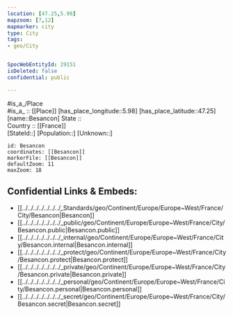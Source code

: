 ```yaml
---
location: [47.25,5.98] 
mapzoom: [7,12] 
mapmarker: city 
type: City
tags:
- geo/City


SpocWebEntityId: 29151
isDeleted: false
confidential: public

---
```

#is_a_/Place  
#is_a_ :: [[Place]] 
[has_place_longitude::5.98] 
[has_place_latitude::47.25] 
[name::Besancon] 
State ::  
Country :: [[France]]  
[StateId::] 
[Population::] 
[Unknown::] 


```leaflet
id: Besancon
coordinates: [[Besancon]] 
markerFile: [[Besancon]] 
defaultZoom: 11 
maxZoom: 18
```


## Confidential Links & Embeds: 
- [[../../../../../../../_Standards/geo/Continent/Europe/Europe~West/France/City/Besancon|Besancon]] 
- [[../../../../../../../_public/geo/Continent/Europe/Europe~West/France/City/Besancon.public|Besancon.public]] 
- [[../../../../../../../_internal/geo/Continent/Europe/Europe~West/France/City/Besancon.internal|Besancon.internal]] 
- [[../../../../../../../_protect/geo/Continent/Europe/Europe~West/France/City/Besancon.protect|Besancon.protect]] 
- [[../../../../../../../_private/geo/Continent/Europe/Europe~West/France/City/Besancon.private|Besancon.private]] 
- [[../../../../../../../_personal/geo/Continent/Europe/Europe~West/France/City/Besancon.personal|Besancon.personal]] 
- [[../../../../../../../_secret/geo/Continent/Europe/Europe~West/France/City/Besancon.secret|Besancon.secret]] 
